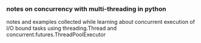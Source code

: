 ### notes on concurrency with multi-threading in python

notes and examples collected while learning about concurrent execution of I/O bound tasks using threading.Thread and concurrent.futures.ThreadPoolExecutor
